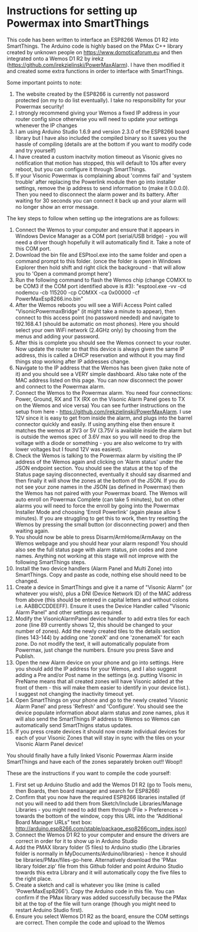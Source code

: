 # Instructions for setting up Powermax into SmartThings

This code has been written to interface an ESP8266 Wemos D1 R2 into SmartThings. The Arduino code is highly based on the PMax C++ library created by unknown people on https://www.domoticaforum.eu and then integrated onto a Wemos D1 R2 by irekz (https://github.com/irekzielinski/PowerMaxAlarm). I have then modified it and created some extra functions in order to interface with SmartThings.

Some important points to note:
1) The website created by the ESP8266 is currently not password protected (on my to do list eventually). I take no responsibility for your Powermax security!
2) I strongly recommend giving your Wemos a fixed IP address in your router config since otherwise you will need to update your settings whenever the IP changes
3) I am using Arduino Studio 1.6.9 and version 2.3.0 of the ESP8266 board library but I have also included the compiled binary so it saves you the hassle of compiling (details are at the bottom if you want to modify code and try yourself)
4) I have created a custom inactvity motion timeout as Visonic gives no notification that motion has stopped, this will default to 10s after every reboot, but you can configure it through SmartThings.
5) If your Visonic Powermax is complaining about 'comms fail' and 'system trouble' after replacing the Powerlink module then go into installer settings, remove the ip address to send information to (make it 0.0.0.0). Then you need to disconnect the alarm power and its battery. After waiting for 30 seconds you can connect it back up and your alarm will no longer show an error message.

The key steps to follow when setting up the integrations are as follows:
1) Connect the Wemos to your computer and ensure that it appears in Windows Device Manager as a COM port (serial/USB bridge) - you will need a driver though hopefully it will automatically find it. Take a note of this COM port.
2) Download the bin file and ESPtool.exe into the same folder and open a command prompt to this folder. (once the folder is open in Windows Explorer then hold shift and right click the background - that will allow you to 'Open a command prompt here')
3) Run the following command to flash the Wemos chip (change COMXX to be COM3 if the COM port identified above is #3): "esptool.exe -vv -cd nodemcu -cb 115200 -cp COMXX -ca 0x00000 -cf PowerMaxEsp8266.ino.bin"
4) After the Wemos reboots you will see a WiFi Access Point called "VisonicPowermaxBridge" (it might take a minute to appear), then connect to this access point (no password needed) and navigate to 192.168.4.1 (should be automatic on most phones). Here you should select your own WiFi network (2.4GHz only) by choosing from the menus and adding your password.
5) After this is complete you should see the Wemos connect to your router. Now update the router so that this device is always given the same IP address, this is called a DHCP reservation and without it you may find things stop working after IP addresses change.
6) Navigate to the IP address that the Wemos has been given (take note of it) and you should see a VERY simple dashboard. Also take note of the MAC address listed on this page. You can now disconnect the power and connect to the Powermax alarm.
7) Connect the Wemos to the Powermax alarm. You need four connections: Power, Ground, RX and TX (RX on the Visonic Alarm Panel goes to TX on the Wemos and vice versa) You can see further instructions on the setup from here - https://github.com/irekzielinski/PowerMaxAlarm. I use 12V since it is easy to get from inside the alarm, and plugs into the barrel connector quickly and easily. If using anything else then ensure it matches the wemos at 3V3 or 5V (3.75V is available inside the alarm but is outside the wemos spec of 3.6V max so you will need to drop the voltage with a diode or something - you are also welcome to try with lower voltages but I found 12V was easiest).
8) Check the Wemos is talking to the Powermax alarm by visiting the IP address of the Wemos again and clicking on 'Alarm status' under the JSON endpoint section. You should see the status at the top of the Status page saying disconnected, eventually it should say disarmed and then finally it will show the zones at the bottom of the JSON. If you do not see your zone names in the JSON (as defined in Powermax) then the Wemos has not paired with your Powermax board. The Wemos will auto enroll on Powermax Complete (can take 5 minutes), but on other alarms you will need to force the enroll by going into the Powermax Installer Mode and choosing 'Enroll Powerlink' (again please allow 5 minutes). If you are struggling to get this to work, then try resetting the Wemos by pressing the small button (or disconnecting power) and then waiting again.
9) You should now be able to press Disarm/ArmHome/ArmAway on the Wemos webpage and you should hear your alarm respond! You should also see the full status page with alarm status, pin codes and zone names. Anything not working at this stage will not improve with the following SmartThings steps.
10) Install the two device handlers (Alarm Panel and Multi Zone) into SmartThings. Copy and paste as code, nothing else should need to be changed.
11) Create a device in SmartThings and give it a name of "Visonic Alarm" (or whatever you wish), plus a DNI (Device Network ID) of the MAC address from above (this should be entered in capital letters and without colons i.e. AABBCCDDEEFF). Ensure it uses the Device Handler called "Visonic Alarm Panel" and other settings as required.
12) Modify the VisonicAlarmPanel device handler to add extra tiles for each zone (line 89 currently shows 12, this should be changed to your number of zones). Add the newly created tiles to the details section (lines 143-144) by adding one 'zoneX' and one 'zonenameX' for each zone. Do not modify the text, it will automatically populate from Powermax, just change the numbers. Ensure you press Save and Publish.
13) Open the new Alarm device on your phone and go into settings. Here you should add the IP address for your Wemos, and I also suggest adding a Pre and/or Post name in the settings (e.g. putting Visonic in PreName means that all created zones will have Visonic added at the front of them - this will make them easier to identify in your device list.). I suggest not changing the inactivity timeout yet.
14) Open SmartThings on your phone and go to the newly created 'Visonic Alarm Panel' and press 'Refresh' and 'Configure'. You should see the device populate information about alarm status and zone names, plus it will also send the SmartThings IP address to Wemos so Wemos can automatically send SmartThigns status updates.
15) If you press create devices it should now create individual devices for each of your Visonic Zones that will stay in sync with the tiles on your Visonic Alarm Panel device!

You should finally have a fully linked Visonic Powermax Alarm inside SmartThings and have each of the zones separately broken out!! Woop!!



These are the instructions if you want to compile the code yourself:
1) First set up Arduino Studio and add the Wemos D1 R2 (go to Tools menu, then Boards, then board manager and search for ESP8266)
2) Confirm that you now have the required ESP8266 libraries installed (if not you will need to add them from Sketch/Include Libraries/Manage Libraries - you might need to add them through (File > Preferences > towards the bottom of the window, copy this URL into the “Additional Board Manager URLs” text box: http://arduino.esp8266.com/stable/package_esp8266com_index.json)
3) Connect the Wemos D1 R2 to your computer and ensure the drivers are correct in order for it to show up in Arduino Studio
4) Add the PMAX library folder (5 files) to Arduino studio (the Libraries folder is normally in MyDocuments/Arduino/libraries) - hence it should be libraries/PMax/files-go-here. Alternatively download the 'PMax library folder.zip' file from this Github folder and point Arduino Studio towards this extra Library and it will automatically copy the five files to the right place.
5) Create a sketch and call is whatever you like (mine is called 'PowerMaxEsp8266'). Copy the Arduino code in this file. You can confirm if the PMax library was added successfully because the PMax bit at the top of the file will turn orange (though you might need to restart Arduino Studio first).
6) Ensure you select Wemos D1 R2 as the board, ensure the COM settings are correct. Then compile the code and upload to the Wemos
